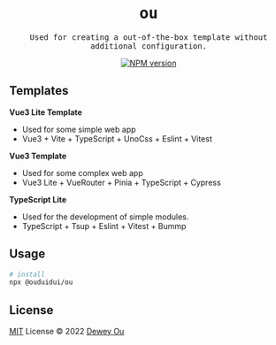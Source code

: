 <h1 align="center"><samp>ou</samp></h1>

<p align="center">
  <samp>Used for creating a out-of-the-box template without additional configuration.</samp>
</p>

<p align="center">
<a href="https://www.npmjs.com/package/@ouduidui/ou"><img src="https://img.shields.io/npm/v/@ouduidui/ou?label=" alt="NPM version"></a></p>

## Templates

**Vue3 Lite Template**
  - Used for some simple web app
  - Vue3 + Vite + TypeScript + UnoCss + Eslint + Vitest

**Vue3 Template**
  - Used for some complex web app
  - Vue3 Lite + VueRouter + Pinia + TypeScript + Cypress

**TypeScript Lite**
  - Used for the development of simple modules.
  - TypeScript + Tsup + Eslint + Vitest + Bummp

## Usage

```bash
# install
npx @ouduidui/ou
```

## License

[MIT](./LICENSE) License © 2022 [Dewey Ou](https://github.com/ouduidui)